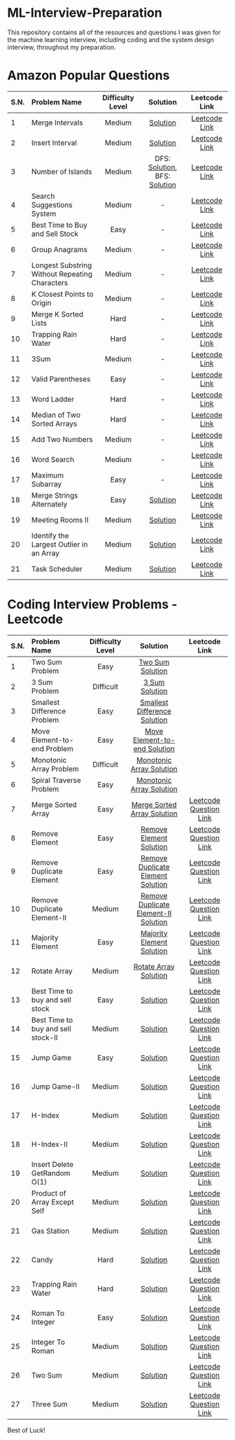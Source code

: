 # ML-Interview-Preparation
This repository contains all of the resources and questions I was given for the machine learning interview, including coding and the system design interview, throughout my preparation.

<!-- 
It may include three s:
1. Coding Interview 
2. ML interview question 
3. System Design question 
Include bookmark here to go directly to that .
 -->

# Amazon Popular Questions
| S.N. | Problem Name | Difficulty Level | Solution | Leetcode Link |
| :--- | :----------- | :--------------: | :------: | :-----------: |
| 1 | Merge Intervals | Medium | [Solution](https://leetcode.com/problems/merge-intervals/submissions/1456388524/) | [Leetcode Link](https://leetcode.com/problems/merge-intervals/description/) |
| 2 | Insert Interval | Medium | [Solution](https://leetcode.com/problems/insert-interval/submissions/1456409370/) | [Leetcode Link](https://leetcode.com/problems/insert-interval/description/) |
| 3 | Number of Islands | Medium | DFS: [Solution](https://leetcode.com/problems/number-of-islands/submissions/1478639619/?envType=company&envId=amazon&favoriteSlug=amazon-thirty-days), BFS: [Solution](https://leetcode.com/problems/number-of-islands/submissions/1478660635/?envType=company&envId=amazon&favoriteSlug=amazon-thirty-days) | [Leetcode Link](https://leetcode.com/problems/number-of-islands/description/) |
| 4 | Search Suggestions System | Medium | - | [Leetcode Link](https://leetcode.com/problems/search-suggestions-system/description/) |
| 5 | Best Time to Buy and Sell Stock | Easy | - | [Leetcode Link](https://leetcode.com/problems/best-time-to-buy-and-sell-stock/description/) |
| 6 | Group Anagrams | Medium | - | [Leetcode Link](https://leetcode.com/problems/group-anagrams/description/) |
| 7 | Longest Substring Without Repeating Characters | Medium | - | [Leetcode Link](https://leetcode.com/problems/longest-substring-without-repeating-characters/description/) |
| 8 | K Closest Points to Origin | Medium | - | [Leetcode Link](https://leetcode.com/problems/k-closest-points-to-origin/description/) |
| 9 | Merge K Sorted Lists | Hard | - | [Leetcode Link](https://leetcode.com/problems/merge-k-sorted-lists/description/) |
| 10 | Trapping Rain Water | Hard | - | [Leetcode Link](https://leetcode.com/problems/trapping-rain-water/description/) |
| 11 | 3Sum | Medium | - | [Leetcode Link](https://leetcode.com/problems/3sum/description/) |
| 12 | Valid Parentheses | Easy | - | [Leetcode Link](https://leetcode.com/problems/valid-parentheses/description/) |
| 13 | Word Ladder | Hard | - | [Leetcode Link](https://leetcode.com/problems/word-ladder/description/) |
| 14 | Median of Two Sorted Arrays | Hard | - | [Leetcode Link](https://leetcode.com/problems/median-of-two-sorted-arrays/description/) |
| 15 | Add Two Numbers | Medium | - | [Leetcode Link](https://leetcode.com/problems/add-two-numbers/description/) |
| 16 | Word Search | Medium | - | [Leetcode Link](https://leetcode.com/problems/word-search/description/) |
| 17 | Maximum Subarray | Easy | - | [Leetcode Link](https://leetcode.com/problems/maximum-subarray/description/) |
| 18 | Merge Strings Alternately | Easy | [Solution](https://leetcode.com/problems/merge-strings-alternately/submissions/1477297953/?envType=company&envId=amazon&favoriteSlug=amazon-thirty-days) | [Leetcode Link](https://leetcode.com/problems/merge-strings-alternately/description/?envType=company&envId=amazon&favoriteSlug=amazon-thirty-days) |
| 19 | Meeting Rooms II | Medium | [Solution](https://leetcode.com/problems/meeting-rooms-ii/submissions/1477493262/?envType=company&envId=amazon&favoriteSlug=amazon-thirty-days) | [Leetcode Link](https://leetcode.com/problems/meeting-rooms-ii/description/?envType=company&envId=amazon&favoriteSlug=amazon-thirty-days) |
| 20 | Identify the Largest Outlier in an Array | Medium | [Solution](https://leetcode.com/problems/identify-the-largest-outlier-in-an-array/submissions/1478593455/?envType=company&envId=amazon&favoriteSlug=amazon-thirty-days) | [Leetcode Link](https://leetcode.com/problems/identify-the-largest-outlier-in-an-array/description/?envType=company&envId=amazon&favoriteSlug=amazon-thirty-days) |
| 21 | Task Scheduler | Medium | [Solution](https://leetcode.com/problems/task-scheduler/submissions/1479766951/?envType=company&envId=amazon&favoriteSlug=amazon-thirty-days) | [Leetcode Link](https://leetcode.com/problems/task-scheduler/description/?envType=company&envId=amazon&favoriteSlug=amazon-thirty-days) |




# Coding Interview Problems - Leetcode
| S.N. | Problem Name | Difficulty Level | Solution | Leetcode Link
| :------------ | :------------ |:---------------:|:---------------:|:-----:|
| 1 | Two Sum Problem      | Easy | [Two Sum Solution](TwoSumGoogleInterview.md) |  |
| 2 | 3 Sum Problem      | Difficult | [3 Sum Solution](3Sum_zero.md) |  |
| 3 | Smallest Difference Problem      | Easy | [Smallest Difference Solution](SmallestDifference.md) |  |
| 4 | Move Element-to-end  Problem      | Easy | [Move Element-to-end  Solution](MoveElementToEnd.md) |  |
| 5 | Monotonic Array Problem      | Difficult | [Monotonic Array Solution](MonotonicArrar.md) |  |
| 6 | Spiral Traverse Problem      | Easy | [Monotonic Array Solution](SpiralTraverse.md) |   |
| 7 | Merge Sorted Array      | Easy | [Merge Sorted Array Solution](MergeSortedArray.py) | [Leetcode Question Link](https://leetcode.com/problems/merge-sorted-array) | 
| 8 | Remove Element | Easy | [Remove Element Solution](RemoveElement.py)| [Leetcode Question Link](https://leetcode.com/problems/remove-element/) | 
| 9 | Remove Duplicate Element | Easy | [Remove Duplicate Element Solution](RemoveDuplicateElement.py) | [Leetcode Question Link](https://leetcode.com/problems/remove-duplicates-from-sorted-array/) | 
| 10 | Remove Duplicate Element-II | Medium | [Remove Duplicate Element-II Solution](RemoveDuplicateElement-II.py) | [Leetcode Question Link](https://leetcode.com/problems/remove-duplicates-from-sorted-array-ii) | 
| 11 | Majority Element| Easy | [Majority Element Solution](MajorityElement.py) | [Leetcode Question Link](https://leetcode.com/problems/majority-element/description) | 
| 12 | Rotate Array | Medium | [Rotate Array Solution](rotateArray.py) | [Leetcode Question Link](https://leetcode.com/problems/rotate-array/) | 
| 13 | Best Time to buy and sell stock | Easy | [Solution](BestTimeToBuySellStock.py) | [Leetcode Question Link](https://leetcode.com/problems/best-time-to-buy-and-sell-stock/) | 
| 14 | Best Time to buy and sell stock-II | Medium | [Solution](BestTimeToBuySellStock-II.py) | [Leetcode Question Link](https://leetcode.com/problems/best-time-to-buy-and-sell-stock-ii) | 
| 15 | Jump Game | Easy | [Solution](JumpGame.py) | [Leetcode Question Link](https://leetcode.com/problems/jump-game/description/) | 
| 16 | Jump Game-II | Medium | [Solution](JumpGameII.py) | [Leetcode Question Link](https://leetcode.com/problems/jump-game-ii/) | 
| 17 | H-Index | Medium | [Solution](HIndex.py) | [Leetcode Question Link](https://leetcode.com/problems/h-index/) | 
| 18 | H-Index-II | Medium | [Solution](HIndex-II.py) | [Leetcode Question Link](https://leetcode.com/problems/h-index-ii/description/) | 
| 19 |  Insert Delete GetRandom O(1) | Medium | [Solution](HIndex-II.py) | [Leetcode Question Link](https://leetcode.com/problems/h-index-ii/description/) | 
| 20 |  Product of Array Except Self | Medium | [Solution](ProductOfArrayExceptSelf.py) | [Leetcode Question Link](https://leetcode.com/problems/product-of-array-except-self/) |   
| 21 |  Gas Station | Medium | [Solution](GasStation.py) | [Leetcode Question Link](https://leetcode.com/problems/gas-station/) |   
| 22 |  Candy | Hard | [Solution](Candy.py) | [Leetcode Question Link](https://leetcode.com/problems/candy/) |   
| 23 |  Trapping Rain Water | Hard | [Solution](TrappingRainWater.py) | [Leetcode Question Link](https://leetcode.com/problems/trapping-rain-water/) |   
| 24 |  Roman To Integer | Easy | [Solution](Roman2Integer.py) | [Leetcode Question Link](https://leetcode.com/problems/roman-to-integer/) | 
| 25|  Integer To Roman | Medium | [Solution](Integer2Roman.py) | [Leetcode Question Link](https://leetcode.com/problems/integer-to-roman/) | 
| 26|  Two Sum | Medium | [Solution](TwoSum.py) | [Leetcode Question Link](https://leetcode.com/problems/two-sum-ii-input-array-is-sorted/description) | 
| 27|  Three Sum | Medium | [Solution](ThreeSum.md.py) | [Leetcode Question Link](https://leetcode.com/problems/3sum/description/) | 


Best of Luck!